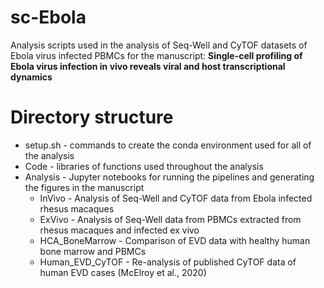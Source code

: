 # sc-Ebola
Analysis scripts used in the analysis of Seq-Well and CyTOF datasets of Ebola virus infected PBMCs for the manuscript: **Single-cell profiling of Ebola virus infection in vivo reveals viral and host transcriptional dynamics**

# Directory structure
- setup.sh          - commands to create the conda environment used for all of the analysis
- Code              - libraries of functions used throughout the analysis
- Analysis          - Jupyter notebooks for running the pipelines and generating the figures in the manuscript
	- InVivo          - Analysis of Seq-Well and CyTOF data from Ebola infected rhesus macaques
	- ExVivo          - Analysis of Seq-Well data from PBMCs extracted from rhesus macaques and infected ex vivo
	- HCA_BoneMarrow  - Comparison of EVD data with healthy human bone marrow and PBMCs
	- Human_EVD_CyTOF - Re-analysis of published CyTOF data of human EVD cases (McElroy et al., 2020)
